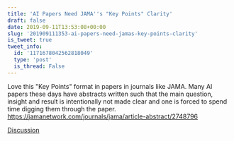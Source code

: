 ```yaml
---
title: 'AI Papers Need JAMA''s "Key Points" Clarity'
draft: false
date: 2019-09-11T13:53:08+00:00
slug: '201909111353-ai-papers-need-jamas-key-points-clarity'
is_tweet: true
tweet_info:
  id: '1171678042562818049'
  type: 'post'
  is_thread: False
---
```




Love this "Key Points" format in papers in journals like JAMA. Many AI papers these days have abstracts written such that the main question, insight and result is intentionally not made clear and one is forced to spend time digging them through the paper.
<https://jamanetwork.com/journals/jama/article-abstract/2748796>

[Discussion](https://x.com/sytelus/status/1171678042562818049)
